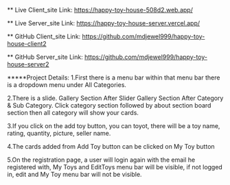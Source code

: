 ** Live Client_site Link:  https://happy-toy-house-508d2.web.app/


** Live Server_site Link:  https://happy-toy-house-server.vercel.app/



** GitHub Client_site Link: https://github.com/mdjewel999/happy-toy-house-client2


** GitHub Server_site Link: https://github.com/mdjewel999/happy-toy-house-server2


*****Project Details:
1.First there is a menu bar within that menu bar there is a dropdown menu under All Categories.

2.There is a slide. Gallery Section After Slider Gallery Section After Category & Sub Category. Click category section followed by about section board section then all category will show your cards.


3.If you click on the add toy button, you can toyot, there will be a toy name, rating, quantity, picture, seller name.

4.The cards added from Add Toy button can be clicked on My Toy button



5.On the registration page, a user will login again with the email he registered with, My Toys and EditToys menu bar will be visible, if not logged in, edit and My Toy menu bar will not be visible.
